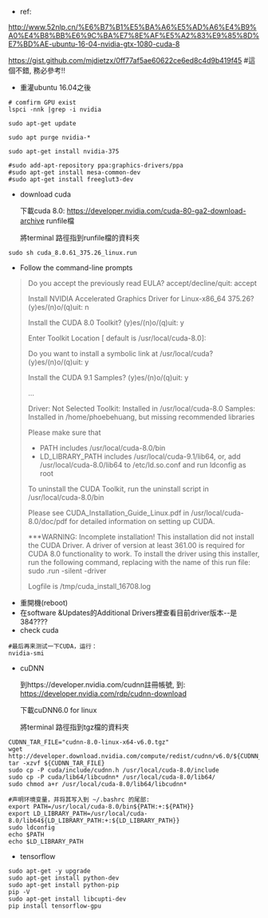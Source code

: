 - ref:

http://www.52nlp.cn/%E6%B7%B1%E5%BA%A6%E5%AD%A6%E4%B9%A0%E4%B8%BB%E6%9C%BA%E7%8E%AF%E5%A2%83%E9%85%8D%E7%BD%AE-ubuntu-16-04-nvidia-gtx-1080-cuda-8

https://gist.github.com/mjdietzx/0ff77af5ae60622ce6ed8c4d9b419f45  #這個不錯, 務必參考!!

- 重灌ubuntu 16.04之後

```shell
# comfirm GPU exist
lspci -nnk |grep -i nvidia

sudo apt-get update

sudo apt purge nvidia-*

sudo apt-get install nvidia-375

#sudo add-apt-repository ppa:graphics-drivers/ppa
#sudo apt-get install mesa-common-dev
#sudo apt-get install freeglut3-dev
```

- download cuda

  下載cuda 8.0: https://developer.nvidia.com/cuda-80-ga2-download-archive  runfile檔

  將terminal 路徑指到runfile檔的資料夾

```shell
sudo sh cuda_8.0.61_375.26_linux.run
```

- Follow the command-line prompts

> Do you accept the previously read EULA?
> accept/decline/quit: accept
>
> Install NVIDIA Accelerated Graphics Driver for Linux-x86_64 375.26?
> (y)es/(n)o/(q)uit: n
>
> Install the CUDA 8.0 Toolkit?
> (y)es/(n)o/(q)uit: y
>
> Enter Toolkit Location
> [ default is /usr/local/cuda-8.0]: 
>
> Do you want to install a symbolic link at /usr/local/cuda?
> (y)es/(n)o/(q)uit: y
>
> Install the CUDA 9.1 Samples?
> (y)es/(n)o/(q)uit: y
>
> ...
>
> Driver:   Not Selected
> Toolkit:  Installed in /usr/local/cuda-8.0
> Samples:  Installed in /home/phoebehuang, but missing recommended libraries
>
> Please make sure that
>  -   PATH includes /usr/local/cuda-8.0/bin
>  -   LD_LIBRARY_PATH includes /usr/local/cuda-9.1/lib64, or, add /usr/local/cuda-8.0/lib64 to /etc/ld.so.conf and run ldconfig as root
>
> To uninstall the CUDA Toolkit, run the uninstall script in /usr/local/cuda-8.0/bin
>
> Please see CUDA_Installation_Guide_Linux.pdf in /usr/local/cuda-8.0/doc/pdf for detailed information on setting up CUDA.
>
> ***WARNING: Incomplete installation! This installation did not install the CUDA Driver. A driver of version at least 361.00 is required for CUDA 8.0 functionality to work.
> To install the driver using this installer, run the following command, replacing <CudaInstaller> with the name of this run file:
>     sudo <CudaInstaller>.run -silent -driver
>
> Logfile is /tmp/cuda_install_16708.log

- 重開機(reboot)
- 在software &Updates的Additional Drivers裡查看目前driver版本--是384????
- check cuda


```shell
#最后再来测试一下CUDA，运行：
nvidia-smi
```

- cuDNN

  到https://developer.nvidia.com/cudnn註冊帳號, 到: https://developer.nvidia.com/rdp/cudnn-download

  下載cuDNN6.0 for linux

   將terminal 路徑指到tgz檔的資料夾

```shell
CUDNN_TAR_FILE="cudnn-8.0-linux-x64-v6.0.tgz"
wget http://developer.download.nvidia.com/compute/redist/cudnn/v6.0/${CUDNN_TAR_FILE}
tar -xzvf ${CUDNN_TAR_FILE}
sudo cp -P cuda/include/cudnn.h /usr/local/cuda-8.0/include
sudo cp -P cuda/lib64/libcudnn* /usr/local/cuda-8.0/lib64/
sudo chmod a+r /usr/local/cuda-8.0/lib64/libcudnn*

#声明环境变量，并将其写入到 ~/.bashrc 的尾部:
export PATH=/usr/local/cuda-8.0/bin${PATH:+:${PATH}}
export LD_LIBRARY_PATH=/usr/local/cuda-8.0/lib64${LD_LIBRARY_PATH:+:${LD_LIBRARY_PATH}}
sudo ldconfig
echo $PATH
echo $LD_LIBRARY_PATH
```

- tensorflow

```shell
sudo apt-get -y upgrade
sudo apt-get install python-dev
sudo apt-get install python-pip
pip -V
sudo apt-get install libcupti-dev
pip install tensorflow-gpu
```


